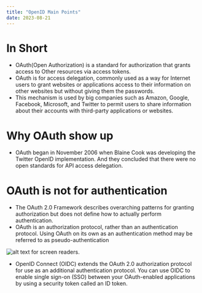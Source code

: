 ```yaml
---
title: "OpenID Main Points"
date: 2023-08-21
---
```


# In Short

- OAuth(Open Authorization) is a standard for authorization that grants access to Other resources via access tokens.
- OAuth is for access delegation, commonly used as a way for Internet users to grant websites or applications access to their information on other websites but without giving them the passwords.
- This mechanism is used by big companies such as Amazon, Google, Facebook, Microsoft, and Twitter to permit users to share information about their accounts with third-party applications or websites.

# Why OAuth show up

- OAuth began in November 2006 when Blaine Cook was developing the Twitter OpenID implementation. And they concluded that there were no open standards for API access delegation.

# OAuth is not for authentication

- The OAuth 2.0 Framework describes overarching patterns for granting authorization but does not define how to actually perform authentication.
- OAuth is an authorization protocol, rather than an authentication protocol. Using OAuth on its own as an authentication method may be referred to as pseudo-authentication

![alt text for screen readers](/images/1024px-OpenIDvs.Pseudo-AuthenticationusingOAuth "Text to show on mouseover").

- OpenID Connect (OIDC) extends the OAuth 2.0 authorization protocol for use as an additional authentication protocol. You can use OIDC to enable single sign-on (SSO) between your OAuth-enabled applications by using a security token called an ID token.
